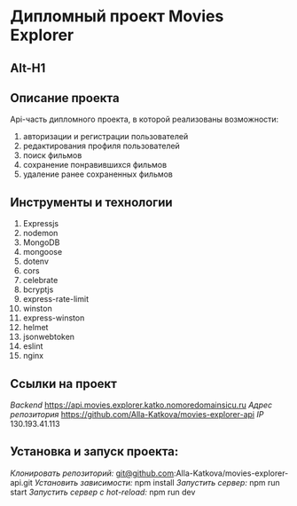 # Дипломный проект Movies Explorer
Alt-H1
------
## Описание проекта
Api-часть дипломного проекта, в которой реализованы возможности:
1. авторизации и регистрации пользователей
2. редактирования профиля пользователей
3. поиск фильмов
4. сохранение понравившихся фильмов
5. удаление ранее сохраненных фильмов

## Инструменты и технологии
1. Expressjs
2. nodemon
3. MongoDB
4. mongoose
5. dotenv
6. cors
7. celebrate
8. bcryptjs
9. express-rate-limit
10. winston
11. express-winston
12. helmet
13. jsonwebtoken
14. eslint
15. nginx

## Ссылки на проект
*Backend* https://api.movies.explorer.katko.nomoredomainsicu.ru
*Адрес репозитория* https://github.com/Alla-Katkova/movies-explorer-api
*IP* 130.193.41.113

## Установка и запуск проекта:
*Клонировать репозиторий:* git@github.com:Alla-Katkova/movies-explorer-api.git
*Установить зависимости:* npm install
*Запустить сервер:* npm run start
*Запустить сервер с hot-reload:* npm run dev

